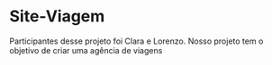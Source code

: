 # Site-Viagem
Participantes desse projeto foi Clara e Lorenzo. Nosso projeto tem o objetivo de criar uma agência de viagens
